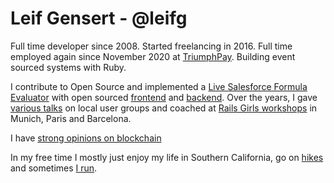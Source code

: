 # Leif Gensert - @leifg

Full time developer since 2008. Started freelancing in 2016. Full time employed again since November 2020 at [TriumphPay](https://triumphpay.com). Building event sourced systems with Ruby.

I contribute to Open Source and implemented a [Live Salesforce Formula Evaluator](https://formulon.io) with open sourced [frontend](http://github.com/leifg/formulon-frontend) and [backend](http://github.com/leifg/formulon). Over the years, I gave [various talks](http://speakerdeck.com/leifg) on local user groups and coached at [Rails Girls workshops](http://railsgirls.com/) in Munich, Paris and Barcelona.

I have [strong opinions on blockchain](https://leif.io/schlockchain)

In my free time I mostly just enjoy my life in Southern California, go on [hikes](https://www.alltrails.com/members/leif-gensert-1) and sometimes [I run](https://www.strava.com/athletes/47862274).
